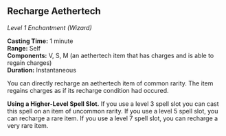 ## Recharge Aethertech
_Level 1 Enchantment (Wizard)_

**Casting Time:** 1 minute  
**Range:** Self  
**Components:** V, S, M (an aethertech item that has charges and is able to regain charges)  
**Duration:** Instantaneous

You can directly recharge an aethertech item of common rarity. The item regains charges as if its recharge condition had occured.

**Using a Higher-Level Spell Slot.** If you use a level 3 spell slot you can cast this spell on an item of uncommon rarity. If you use a level 5 spell slot, you can recharge a rare item. If you use a level 7 spell slot, you can recharge a very rare item.
